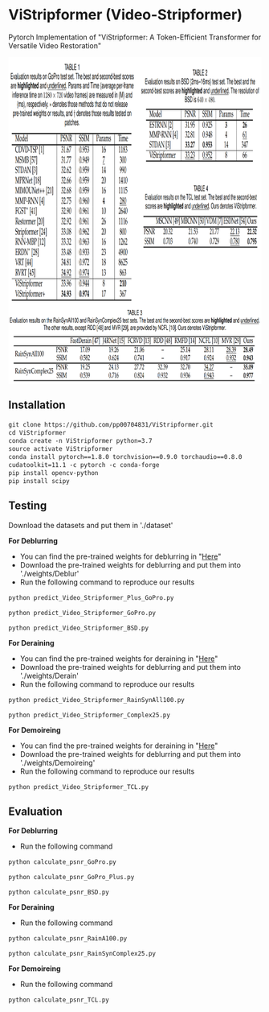 # ViStripformer (Video-Stripformer)
Pytorch Implementation of "ViStripformer: A Token-Efficient Transformer for
Versatile Video Restoration" 

<img src="./Figures/Figure_1.PNG" width = "800" height = "500" div align=center />
<img src="./Figures/Figure_2.PNG" width = "800" height = "150" div align=center />


## Installation
```
git clone https://github.com/pp00704831/ViStripformer.git
cd ViStripformer
conda create -n ViStripformer python=3.7
source activate ViStripformer
conda install pytorch==1.8.0 torchvision==0.9.0 torchaudio==0.8.0 cudatoolkit=11.1 -c pytorch -c conda-forge
pip install opencv-python
pip install scipy
```
## Testing

Download the datasets and put them in './dataset'

**For Deblurring** </br>
* You can find the pre-trained weights for deblurring in "[Here](https://drive.google.com/drive/folders/1UDNPTsGrzhW40yqsH6cXBqwRABBv7x2K?usp=drive_link)" </br>
* Download the pre-trained weights for deblurring and put them into './weights/Deblur'
* Run the following command to reproduce our results 
```
python predict_Video_Stripformer_Plus_GoPro.py
```
```
python predict_Video_Stripformer_GoPro.py
```
```
python predict_Video_Stripformer_BSD.py
```
**For Deraining** </br>
* You can find the pre-trained weights for deraining in "[Here](https://drive.google.com/drive/folders/1D_0YX4dVGGBWCLKoUZkkqSLFgXOotOh9?usp=drive_link)" </br>
* Download the pre-trained weights for deblurring and put them into './weights/Derain'
* Run the following command to reproduce our results 
```
python predict_Video_Stripformer_RainSynAll100.py
```
```
python predict_Video_Stripformer_Complex25.py
```
**For Demoireing** </br>
* You can find the pre-trained weights for deraining in "[Here](https://drive.google.com/drive/folders/17IMJphbG50uBOrqQJ2USZJLuyjVPa01t?usp=drive_link)" </br>
* Download the pre-trained weights for deblurring and put them into './weights/Demoireing'
* Run the following command to reproduce our results 
```
python predict_Video_Stripformer_TCL.py
```

## Evaluation
**For Deblurring** </br>
* Run the following command
```
python calculate_psnr_GoPro.py
```
```
python calculate_psnr_GoPro_Plus.py
```
```
python calculate_psnr_BSD.py
```
**For Deraining** </br>
* Run the following command
```
python calculate_psnr_RainA100.py
```
```
python calculate_psnr_RainSynComplex25.py
```
**For Demoireing** </br>
* Run the following command
```
python calculate_psnr_TCL.py
```




